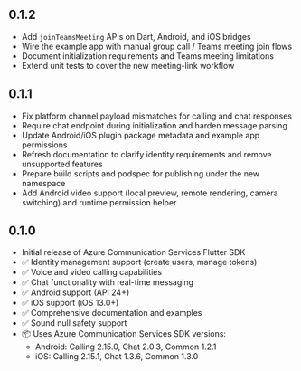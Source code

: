 ## 0.1.2

* Add `joinTeamsMeeting` APIs on Dart, Android, and iOS bridges
* Wire the example app with manual group call / Teams meeting join flows
* Document initialization requirements and Teams meeting limitations
* Extend unit tests to cover the new meeting-link workflow

## 0.1.1

* Fix platform channel payload mismatches for calling and chat responses
* Require chat endpoint during initialization and harden message parsing
* Update Android/iOS plugin package metadata and example app permissions
* Refresh documentation to clarify identity requirements and remove unsupported features
* Prepare build scripts and podspec for publishing under the new namespace
* Add Android video support (local preview, remote rendering, camera switching) and runtime permission helper

## 0.1.0

* Initial release of Azure Communication Services Flutter SDK
* ✅ Identity management support (create users, manage tokens)
* ✅ Voice and video calling capabilities
* ✅ Chat functionality with real-time messaging
* ✅ Android support (API 24+)
* ✅ iOS support (iOS 13.0+)
* ✅ Comprehensive documentation and examples
* ✅ Sound null safety support
* 📦 Uses Azure Communication Services SDK versions:
  * Android: Calling 2.15.0, Chat 2.0.3, Common 1.2.1
  * iOS: Calling 2.15.1, Chat 1.3.6, Common 1.3.0
